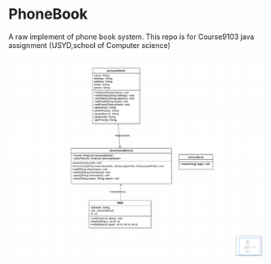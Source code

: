 # PhoneBook
 A raw implement of phone book system. This repo is for Course9103 java assignment (USYD,school of Computer science)
![image](https://github.com/FredericChai/PhoneBook/blob/master/UML.png)
